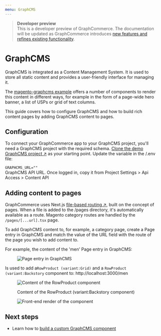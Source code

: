 ```yaml
---
menu: GraphCMS
---
```


> **Developer preview**  
> This is a developer preview of GraphCommerce. The documentation will be
> updated as GraphCommerce introduces
> [new features and refines existing functionality](https://github.com/ho-nl/m2-pwa/releases).

# GraphCMS

GraphCMS is integrated as a Content Management System. It is used to store all
static content and provides a user-friendly interface for managing it.

The [magento-graphcms example](./../getting-started/readme.md) offers a number
of components to render this content in different ways, for example in the form
of a page-wide hero banner, a list of USPs or grid of text columns.

This guide covers how to configure GraphCMS and how to build rich content pages
by adding GraphCMS content to pages.

## Configuration

To connect your GraphCommerce app to your GraphCMS project, you'll need a
GraphCMS project with the required schema.
[Clone the demo GraphCMS project ↗](https://app.graphcms.com/clone/caddaa93cfa9436a9e76ae9c0F34d257)
as your starting point. Update the variable in the /.env file:

`GRAPHCMS_URL=""`  
GraphCMS API URL. Once logged in, copy it from Project Settings > Api Access >
Content API

## Adding content to pages

GraphCommerce uses Next.js
[file-based routing ↗](https://nextjs.org/docs/routing/introduction), built on
the concept of pages. When a file is added to the /pages directory, it's
automatically available as a route. Magento category routes are handled by the
`/pages/[...url].tsx` page.

To add GraphCMS content to, for example, a category page, create a Page entry in
GraphCMS and match the value of the URL field with the route of the page you
wish to add content to.

For example, the content of the 'men' Page entry in GraphCMS:

<figure>

![Page entry in GraphCMS](https://user-images.githubusercontent.com/1251986/157831167-706b54e8-ab25-4e67-882d-dd9595e87d5a.png)

</figure>

Is used to add a`RowProduct (variant:Grid)` and a
`RowProduct (variant:Backstory` component to: http://localhost:3000/men

<figure>

![Content of the RowProduct component](https://user-images.githubusercontent.com/1251986/157831230-1fe5967f-7f7e-44e4-a908-8a52c8836f95.png)

  <figcaption>Content of the RowProduct (variant:Backstory component)</figcaption>
</figure>

<figure>

![Front-end render of the component](https://user-images.githubusercontent.com/1251986/157831382-51ebc3e2-85f7-4041-9d9f-c4982c73a825.png)

</figure>

## Next steps

- Learn how to
  [build a custom GraphCMS component](../getting-started/graphcms-component.md)
